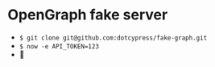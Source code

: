 # OpenGraph fake server

* `$ git clone git@github.com:dotcypress/fake-graph.git`
* `$ now -e API_TOKEN=123`
* 🙌
